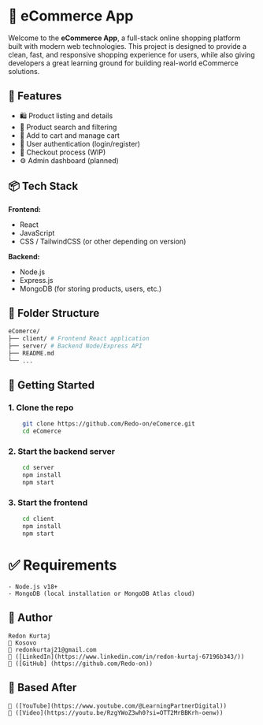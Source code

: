 # 🛒 eCommerce App

Welcome to the **eCommerce App**, a full-stack online shopping platform built with modern web technologies. This project is designed to provide a clean, fast, and responsive shopping experience for users, while also giving developers a great learning ground for building real-world eCommerce solutions.

## 🔧 Features

- 🛍️ Product listing and details
- 🔎 Product search and filtering
- 🧺 Add to cart and manage cart
- 👤 User authentication (login/register)
- 🛒 Checkout process (WIP)
- ⚙️ Admin dashboard (planned)

## 📦 Tech Stack

**Frontend:**
- React
- JavaScript
- CSS / TailwindCSS (or other depending on version)

**Backend:**
- Node.js
- Express.js
- MongoDB (for storing products, users, etc.)

## 📁 Folder Structure
```bash
eComerce/
├── client/ # Frontend React application 
├── server/ # Backend Node/Express API
├── README.md
└── ...
```

## 🚀 Getting Started

### 1. Clone the repo
```bash
    git clone https://github.com/Redo-on/eComerce.git
    cd eComerce
```
### 2. Start the backend server
```bash
    cd server
    npm install
    npm start
```
### 3. Start the frontend
```bash
    cd client
    npm install
    npm start
```

# ✅ Requirements
    - Node.js v18+
    - MongoDB (local installation or MongoDB Atlas cloud)

## 🧠 Author

    Redon Kurtaj
    📍 Kosovo
    📧 redonkurtaj21@gmail.com
    🔗 ([LinkedIn](https://www.linkedin.com/in/redon-kurtaj-67196b343/))
    🐙 ([GitHub] (https://github.com/Redo-on))

## 🙌 Based After
    🔗 ([YouTube](https://www.youtube.com/@LearningPartnerDigital))
    🔗 ([Video](https://youtu.be/RzgYWoZ3wh0?si=OTT2MrBBKrh-oenw))